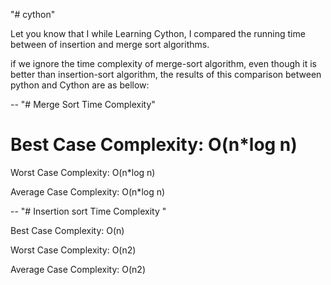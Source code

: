 "# cython" 

Let you know that I while Learning Cython, I compared the running time between of insertion and merge sort algorithms.

if we ignore the time complexity of merge-sort algorithm, even though it is better than insertion-sort algorithm, the results of this comparison between python and Cython are as bellow:

--
"# Merge Sort Time Complexity"

 # Best Case Complexity: O(n*log n)

 Worst Case Complexity: O(n*log n)

 Average Case Complexity: O(n*log n)

--
"# Insertion sort Time Complexity	 "

 Best Case Complexity: O(n)

 Worst Case Complexity:	O(n2)

 Average Case Complexity: O(n2)

 
